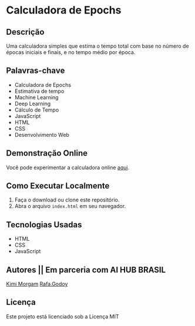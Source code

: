 # Calculadora de Epochs

## Descrição
Uma calculadora simples que estima o tempo total com base no número de épocas iniciais e finais, e no tempo médio por época.

## Palavras-chave
- Calculadora de Epochs
- Estimativa de tempo
- Machine Learning
- Deep Learning
- Cálculo de Tempo
- JavaScript
- HTML
- CSS
- Desenvolvimento Web

## Demonstração Online
Você pode experimentar a calculadora online [aqui](URL_DO_SEU_PROJETO).

## Como Executar Localmente
1. Faça o download ou clone este repositório.
2. Abra o arquivo `index.html` em seu navegador.

## Tecnologias Usadas
- HTML
- CSS
- JavaScript

## Autores || Em parceria com AI HUB BRASIL
[Kimi Morgam](https://github.com/kimimorgam)
[Rafa.Godoy](https://github.com/RafaelGodoyEbert)

## Licença
Este projeto está licenciado sob a Licença MIT
